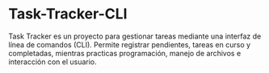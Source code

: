 # Task-Tracker-CLI
Task Tracker es un proyecto para gestionar tareas mediante una interfaz de línea de comandos (CLI). Permite registrar pendientes, tareas en curso y completadas, mientras practicas programación, manejo de archivos e interacción con el usuario.
